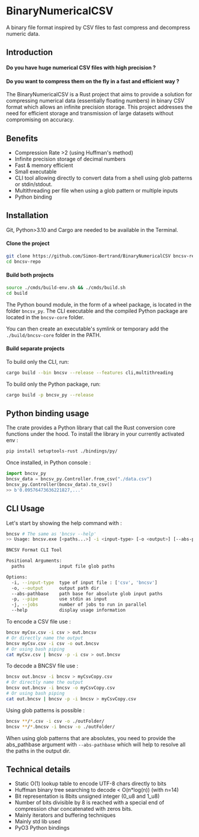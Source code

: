 # BinaryNumericalCSV
A binary file format inspired by CSV files to fast compress and decompress numeric data.
## Introduction
#### Do you have huge numerical CSV files with high precision ?
#### Do you want to compress them on the fly in a fast and efficient way ?

The BinaryNumericalCSV is a Rust project that aims to provide a solution for compressing numerical data (essentially floating numbers) in binary CSV format which allows an infinite precision storage. This project addresses the need for efficient storage and transmission of large datasets without compromising on accuracy.

## Benefits

- Compression Rate >2 (using Huffman's method)
- Infinite precision storage of decimal numbers
- Fast & memory efficient 
- Small executable
- CLI tool allowing directly to convert data from a shell using glob patterns or stdin/stdout.
- Multithreading per file when using a glob pattern or multiple inputs
- Python binding

## Installation
Git, Python>3.10 and Cargo are needed to be available in the Terminal.

#### Clone the project
```bash
git clone https://github.com/Simon-Bertrand/BinaryNumericalCSV bncsv-repo
cd bncsv-repo
```
#### Build both projects
```bash
source ./cmds/build-env.sh && ./cmds/build.sh
cd build
```
The Python bound module, in the form of a wheel package, is located in the folder `bncsv_py`.
The CLI executable and the compiled Python package are located in the `bncsv-core` folder.

You can then create an executable's symlink or temporary add the `./build/bncsv-core` folder in the PATH.
#### Build separate projects
To build only the CLI, run:
```bash
cargo build --bin bncsv --release --features cli,multithreading 
```
To build only the Python package, run:
```bash
cargo build -p bncsv_py --release
```


## Python binding usage
The crate provides a Python library that call the Rust conversion core functions under the hood. To install the library in your currently activated env : 
```bash
pip install setuptools-rust ./bindings/py/
```
Once installed, in Python console : 
```python
import bncsv_py
bncsv_data = bncsv_py.Controller.from_csv("./data.csv")
bncsv_py.Controller(bncsv_data).to_csv()
>> b'0.09576473636221827,...'
```


## CLI Usage


Let's start by showing the help command with : 

```bash
bncsv # The same as 'bncsv --help'
>> Usage: bncsv.exe [<paths...>] -i <input-type> [-o <output>] [--abs-pathbase <abs-pathbase>] [-p] [-j <jobs>]

BNCSV Format CLI Tool

Positional Arguments:
  paths             input file glob paths

Options:
  -i, --input-type  type of input file : ['csv', 'bncsv']
  -o, --output      output path dir
  --abs-pathbase    path base for absolute glob input paths
  -p, --pipe        use stdin as input
  -j, --jobs        number of jobs to run in parallel
  --help            display usage information
```

To encode a CSV file use : 
```bash
bncsv myCsv.csv -i csv > out.bncsv
# Or directly name the output
bncsv myCsv.csv -i csv -o out.bncsv
# Or using bash piping
cat myCsv.csv | bncsv -p -i csv > out.bncsv

```
To decode a BNCSV file use : 
```bash
bncsv out.bncsv -i bncsv > myCsvCopy.csv
# Or directly name the output
bncsv out.bncsv -i bncsv -o myCsvCopy.csv
# Or using bash piping
cat out.bncsv | bncsv -p -i bncsv > myCsvCopy.csv
```

Using glob patterns is possible : 
```bash
bncsv **/*.csv -i csv -o ./outFolder/
bncsv **/*.bncsv -i bncsv -o ./outFolder/

```
When using glob patterns that are absolutes, you need to provide the abs_pathbase argument with `--abs-pathbase` which will help to resolve all the paths in the output dir.

## Technical details
- Static O(1) lookup table to encode UTF-8 chars directly to bits
- Huffman binary tree searching to decode < O(n*log(n)) (with n=14)
- Bit representation is 8bits unsigned integer (0_u8 and 1_u8)
- Number of bits divisible by 8 is reached with a special end of compression char concatenated with zeros bits.
- Mainly iterators and buffering techniques
- Mainly std lib used
- PyO3 Python bindings
